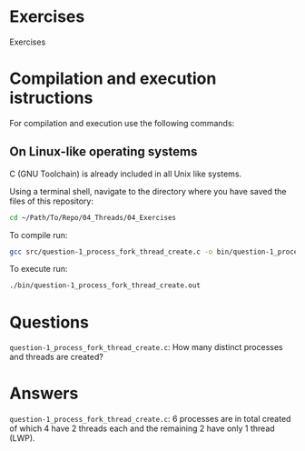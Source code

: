 # Exercises

Exercises

# Compilation and execution istructions
For compilation and execution use the following commands:

## On Linux-like operating systems
C (GNU Toolchain) is already included in all Unix like systems.

Using a terminal shell, navigate to the directory where you have saved the files of this repository:

```sh
cd ~/Path/To/Repo/04_Threads/04_Exercises
```

To compile run:

```sh
gcc src/question-1_process_fork_thread_create.c -o bin/question-1_process_fork_thread_create.out -lpthread
```

To execute run:

```sh
./bin/question-1_process_fork_thread_create.out
```

# Questions

`question-1_process_fork_thread_create.c`: How many distinct processes and threads are created?

# Answers

`question-1_process_fork_thread_create.c`: 6 processes are in total created of which 4 have 2 threads each and the remaining 2 have only 1 thread (LWP).
